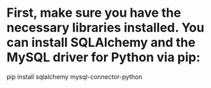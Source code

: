 # First, make sure you have the necessary libraries installed. You can install SQLAlchemy and the MySQL driver for Python via pip:
pip install sqlalchemy mysql-connector-python
